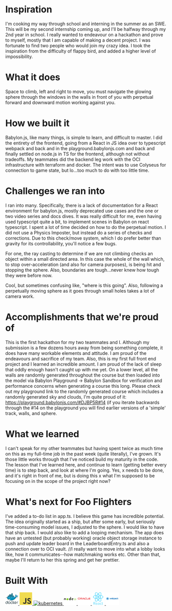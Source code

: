 # Inspiration 

I'm cooking my way through school and interning in the summer as an SWE. This will be my second internship coming up, and I'll be halfway through my 2nd year in school. I really wanted to endeavour on a hackathon and prove to myself, mostly that I am capable of making a decent project. I was fortunate to find two people who would join my crazy idea. I took the inspiration from the difficulty of flappy bird, and added a higher level of impossibility.

# What it does
Space to climb, left and right to move, you must navigate the glowing sphere through the windows in the walls in front of you with perpetual forward and downward motion working against you.

# How we built it
Babylon.js, like many things, is simple to learn, and difficult to master. I did the entirety of the frontend, going from a React in JS idea over to typescript webpack and back and in the playground.babylonjs.com and back and finally settled on node.js in TS for the frontend, although not without tradeoffs. My teammates did the backend leg work with the OCI infrastructure with terraform and docker. The intent was to use Colyseus for connection to game state, but lo...too much to do with too little time.

# Challenges we ran into
I ran into many. Specifically, there is a lack of documentation for a React environment for babylon.js, mostly deprecated use cases and the one or two video series and docs dives. It was really difficult for me, even having used typescript quite a bit, to implement scenes in Babylon on react typescript. I spent a lot of time decided on how to do the perpetual motion. I did not use a Physics Imposter, but instead do a series of checks and corrections. Due to this check/move system, which I do prefer better than gravity for its controllability, you'll notice a few bugs.

For one, the ray casting to determine if we are not climbing checks an object within a small directed area. In this case the whole of the wall which, to stop over-acceleration (and also for camera purposes), is being hit and stopping the sphere. Also, boundaries are tough...never knew how tough they were before now.

Cool, but sometimes confusing like, "where is this going". Also, following a perpetually moving sphere as it goes through small holes takes a lot of camera work.

# Accomplishments that we're proud of
This is the first hackathon for my two teammates and I. Although my submission is a few dozens hours away from being something complete, it does have many workable elements and attitude. I am proud of the endeavours and sacrifice of my team. Also, this is my first full front end project and I learned an incredible amount. I am proud of the lack of sleep that oddly enough hasn't caught up with me yet. On a lower level, all the walls are randomly generated throughout the course but then loaded into the model via Babylon Playground -> Babylon Sandbox for verification and performance concerns when generating a course this long. Please check out my playground link to the randomly generated course which includes a randomly generated sky and clouds, I'm quite proud of it: https://playground.babylonjs.com/#DJBP5R#14 (if you iterate backwards through the #14 on the playground you will find earlier versions of a 'simple' track, walls, and sphere.

# What we learned
I can't speak for my other teammates but having spent twice as much time on this as my full-time job in the past week (quite literally), I've grown. It's those little works through that I've noticed build my maturity in the code. The lesson that I've learned here, and continue to learn (getting better every time) is to step back, and look at where I'm going. Yes, x needs to be done, and it's right in front of me, but is doing this x what I'm supposed to be focusing on in the scope of the project right now?

# What's next for Foo Flighters
I've added a to-do list in app.ts. I believe this game has incredible potential. The idea originally started as a ship, but after some early, but seriously time-consuming model issues, I adjusted to the sphere. I would like to have that ship back. I would also like to add a looping mechanism. The app does have an untested (but probably working) oracle object storage instance to push and update leader board in the LeaderboardEntry.ts and also a connection over to OCI vault. //I really want to move into what a lobby looks like, how it communicates--how matchmaking works etc. Other than that, maybe I'll return to her this spring and get her prettier.

# Built With
<p align="left"> <a href="https://www.docker.com/" target="_blank" rel="noreferrer"> <img src="https://raw.githubusercontent.com/devicons/devicon/master/icons/docker/docker-original-wordmark.svg" alt="docker" width="40" height="40"/> </a> <a href="https://developer.mozilla.org/en-US/docs/Web/JavaScript" target="_blank" rel="noreferrer"> <img src="https://raw.githubusercontent.com/devicons/devicon/master/icons/javascript/javascript-original.svg" alt="javascript" width="40" height="40"/> </a> <a href="https://kubernetes.io" target="_blank" rel="noreferrer"> <img src="https://www.vectorlogo.zone/logos/kubernetes/kubernetes-icon.svg" alt="kubernetes" width="40" height="40"/> </a> <a href="https://nodejs.org" target="_blank" rel="noreferrer"> <img src="https://raw.githubusercontent.com/devicons/devicon/master/icons/nodejs/nodejs-original-wordmark.svg" alt="nodejs" width="40" height="40"/> </a> <a href="https://www.oracle.com/" target="_blank" rel="noreferrer"> <img src="https://raw.githubusercontent.com/devicons/devicon/master/icons/oracle/oracle-original.svg" alt="oracle" width="40" height="40"/> </a> <a href="https://reactjs.org/" target="_blank" rel="noreferrer"> <img src="https://raw.githubusercontent.com/devicons/devicon/master/icons/react/react-original-wordmark.svg" alt="react" width="40" height="40"/> </a> <a href="https://webpack.js.org" target="_blank" rel="noreferrer"> <img src="https://raw.githubusercontent.com/devicons/devicon/d00d0969292a6569d45b06d3f350f463a0107b0d/icons/webpack/webpack-original-wordmark.svg" alt="webpack" width="40" height="40"/> </a> </p>
